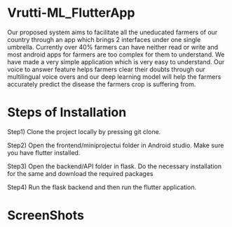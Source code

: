 # Vrutti-ML_FlutterApp
Our proposed system aims to facilitate all the uneducated farmers of our country through an app which brings 2 interfaces under one single umbrella. Currently over 40% farmers can have neither read or write and most android apps for farmers are too complex for them to understand. We have made a very simple application which is very easy to understand. Our voice to answer feature helps farmers clear their doubts through our multilingual voice overs and our deep learning model will help the farmers accurately predict the disease the farmers crop is suffering from.

# Steps of Installation

Step1)
Clone the project locally by pressing git clone.

Step2) Open the frontend/miniprojectui folder in Android studio. Make sure you have flutter installed.

Step3) Open the backend/API folder in flask. Do the necessary installation for the same and download the required packages

Step4) Run the flask backend and then run the flutter application.

# ScreenShots





